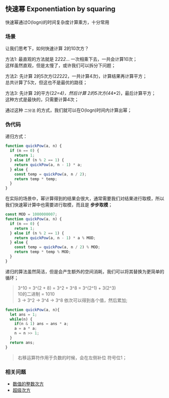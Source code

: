 ## 快速幂 Exponentiation by squaring

快速幂通过O(logn)的时间复杂度计算乘方，十分常用

### 场景

让我们思考下，如何快速计算 2的10次方？

方法1: 最直观的方法就是 2*2*2*2*... 一次相乘下去，一共会计算10次；<br/>
这样虽然直观，但是太慢了，或许我们可以拆分下问题；

方法2: 先计算 2的5次方(2*2*2*2*2，一共计算4次)，计算结果再计算平方；<br/>
总共计算了5次，但这也不是最优的路径；

方法3: 先计算 2的平方(2*2=4)，然后计算 2的5次方(4*4*2)，最后计算平方；<br/>
这种方式是最快的，只需要计算4次；

通过这种 `二分法` 的方式，我们就可以在O(logn)时间内计算出幂；

### 伪代码

递归方式：

```javascript
function quickPow(a, n) {
  if (n == 0) {
    return 1;
  } else if (n % 2 == 1) {
    return quickPow(a, n - 1) * a;
  } else {
    const temp = quickPow(a, n / 2);
    return temp * temp;
  }
}
```

在实际的场景中，幂计算得到的结果会很大，通常需要我们对结果进行取模，所以我们快速幂计算中也需要进行取模，而且是 **步步取模**；

```javascript
const MOD = 1000000007;
function quickPow(a, n) {
  if (n == 0) {
    return 1;
  } else if (n % 2 == 1) {
    return quickPow(a, n - 1) * a % MOD;
  } else {
    const temp = quickPow(a, n / 2) % MOD;
    return temp * temp % MOD;
  }
}
```

递归的算法虽然简洁，但是会产生额外的空间消耗，我们可以将其替换为更简单的循环；

> 3^10 = 3^(2 + 8) = 3^2 + 3^8 = 3^(2^1) + 3(2^3) <br/>
> 10的二进制 = 1010 <br/>
> 3 -> 3^2 -> 3^4 -> 3^8 依次可以得到各个值，然后累加;

```javascript
function quickPow(a, n){
  let ans = 1;
  while(n) {
    if(n & 1) ans = ans * a;
    a = a * a;
    n = n >> 1;
  }
  return ans;
}
```

> 右移运算符作用于负数的时候，会在左侧补位 符号位1；

### 相关问题
- [数值的整数次方](https://leetcode.cn/problems/shu-zhi-de-zheng-shu-ci-fang-lcof/submissions/)
- [超级次方](https://leetcode.cn/problems/super-pow/)